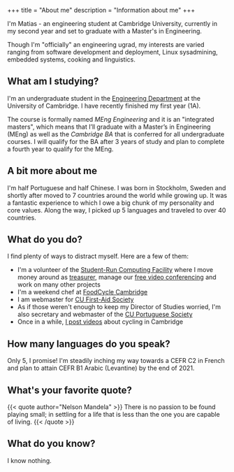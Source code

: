 +++
title = "About me"
description = "Information about me"
+++

I'm Matias - an engineering student at Cambridge University, currently in my second year and set to graduate with a Master's in Engineering.

Though I'm "officially" an engineering ugrad, my interests are varied ranging from software development and deployment, Linux sysadmining, embedded systems, cooking and linguistics.

## What am I studying?

I'm an undergraduate student in the [Engineering Department](http://www.eng.cam.ac.uk/) at the University of Cambridge. I have recently finished my first year (1A).

The course is formally named _MEng Engineering_ and it is an "integrated masters", which means that I’ll graduate with a Master’s in Engineering (MEng) as well as the _Cambridge BA_ that is conferred for all undergraduate courses. I will qualify for the BA after 3 years of study and plan to complete a fourth year to qualify for the MEng.

## A bit more about me

I'm half Portuguese and half Chinese. I was born in Stockholm, Sweden and shortly after moved to 7 countries around the world while growing up. It was a fantastic experience to which I owe a big chunk of my personality and core values. Along the way, I picked up 5 languages and traveled to over 40 countries.

## What do you do?

I find plenty of ways to distract myself. Here are a few of them:

- I'm a volunteer of the [Student-Run Computing Facility](https://www.srcf.net/) where I move money around as [treasurer](https://www.srcf.net/committee), manage our [free video conferencing](https://timeout.srcf.net/) and work on many other projects
- I'm a weekend chef at [FoodCycle Cambridge](https://www.foodcycle.org.uk/location/cambridge/)
- I am webmaster for [CU First-Aid Society](https://firstaid.soc.srcf.net/)
- As if those weren't enough to keep my Director of Studies worried, I'm also secretary and webmaster of the [CU Portuguese Society](https://cupor.soc.srcf.net/)
- Once in a while, [I post videos](https://www.youtube.com/channel/UC0lMvYYUWJojO-VTUMy4Tkw) about cycling in Cambridge

## How many languages do you speak?

Only 5, I promise! I'm steadily inching my way towards a CEFR C2 in French and plan to attain CEFR B1 Arabic (Levantine) by the end of 2021.

## What's your favorite quote?

{{< quote author="Nelson Mandela" >}}
There is no passion to be found playing small; in settling for a life that is less than the one you are capable of living.
{{< /quote >}}

## What do you know?

I know nothing.

